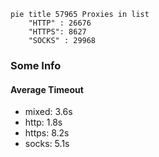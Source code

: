 
```mermaid
pie title 57965 Proxies in list
    "HTTP" : 26676
    "HTTPS": 8627
    "SOCKS" : 29968
```

### Some Info
#### Average Timeout

- mixed: 3.6s
- http: 1.8s
- https: 8.2s
- socks: 5.1s